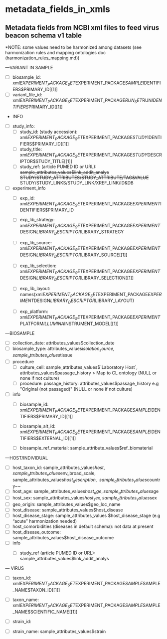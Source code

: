 # metadata_fields_in_xmls

## Metadata fields from NCBI xml files to feed virus beacon schema v1 table

*NOTE: some values need to be harmonized among datasets (see harmonization rules and mapping ontologies doc (harmonization_rules_mapping.md))


—VARIANT IN SAMPLE
- [ ] biosample_id:   xml$EXPERIMENT_PACKAGE_SET$EXPERIMENT_PACKAGE$SAMPLE$IDENTIFIERS$PRIMARY_ID[[1]]
- [ ] variant_file_id:   xml$EXPERIMENT_PACKAGE_SET$EXPERIMENT_PACKAGE$RUN_SET$RUN$IDENTIFIERS$PRIMARY_ID[[1]]
- INFO
- [ ] study_info: 
	* [ ] study_id: (study accession): xml$EXPERIMENT_PACKAGE_SET$EXPERIMENT_PACKAGE$STUDY$IDENTIFIERS$PRIMARY_ID[[1]]
	* [ ] study_title: xml$EXPERIMENT_PACKAGE_SET$EXPERIMENT_PACKAGE$STUDY$DESCRIPTOR$STUDY_TITLE[[1]]
	* [ ] study_ref: (article PUMED ID or URL): ~~sample_attributes_values$link_addit_analys~~ ~~STUDY/STUDY_ATTRIBUTES/STUDY_ATTRIBUTE/TAG&VALUE~~ STUDY/STUDY_LINKS/STUDY_LINK/XREF_LINK/ID&DB
- [ ] experiment_info
	- [ ] exp_id: xml$EXPERIMENT_PACKAGE_SET$EXPERIMENT_PACKAGE$EXPERIMENT$IDENTIFIERS$PRIMARY_ID
	- [ ] exp_lib_strategy: xml$EXPERIMENT_PACKAGE_SET$EXPERIMENT_PACKAGE$EXPERIMENT$DESIGN$LIBRARY_DESCRIPTOR$LIBRARY_STRATEGY
	- [ ] exp_lib_source: xml$EXPERIMENT_PACKAGE_SET$EXPERIMENT_PACKAGE$EXPERIMENT$DESIGN$LIBRARY_DESCRIPTOR$LIBRARY_SOURCE[[1]]
	- [ ] exp_lib_selection:  xml$EXPERIMENT_PACKAGE_SET$EXPERIMENT_PACKAGE$EXPERIMENT$DESIGN$LIBRARY_DESCRIPTOR$LIBRARY_SELECTION[[1]]
	- [ ] exp_lib_layout: names(xml$EXPERIMENT_PACKAGE_SET$EXPERIMENT_PACKAGE$EXPERIMENT$DESIGN$LIBRARY_DESCRIPTOR$LIBRARY_LAYOUT)
	- [ ] exp_platform: xml$EXPERIMENT_PACKAGE_SET$EXPERIMENT_PACKAGE$EXPERIMENT$PLATFORM$ILLUMINA$INSTRUMENT_MODEL[[1]]


—BIOSAMPLE 
- [ ] collection_date: attributes_values$collection_date 
- [ ] biosample_type: attributes_values$isolation_source, sample_attributes_values$tissue
- [ ] procedure
	- [ ] culture_cell: sample_attributes_values$`Laboratory Host`, attributes_values$passage_history > Map to CL ontology (NULL or none if not culture)
	- [ ] procedure: passage_history: attributes_values$passage_history e.g "Original (not passaged)" (NULL or none if not culture)
- [ ] info
	- [ ] biosample_id:  xml$EXPERIMENT_PACKAGE_SET$EXPERIMENT_PACKAGE$SAMPLE$IDENTIFIERS$PRIMARY_ID[[1]]
	- [ ] biosample_alt_id:  xml$EXPERIMENT_PACKAGE_SET$EXPERIMENT_PACKAGE$SAMPLE$IDENTIFIERS$EXTERNAL_ID[[1]]
	- [ ] biosample_ref_material: sample_attribute_values$ref_biomaterial


—HOST/INDIVIDUAL 
- [ ] host_taxon_id: sample_attributes_values$host, sample_attributes_values$env_broad_scale, sample_attributes_values$host_description, ~~sample_attributes_values$country~~
- [ ] host_age: sample_attributes_values$host_age, sample_attributes_values$age
- [ ] host_sex:  sample_attributes_values$host_sex, sample_attributes_values$sex
- [ ] geo_origin: sample_attributes_values$geo_loc_name 
- [ ] host_disease:  sample_attributes_values$host_disease
- [ ] host_disease_stage: sample_attributes_values $host_disease_stage (e.g “acute” harmonization needed) 
- [ ] host_comorbidities (diseases in default schema): not data at present 
- [ ] host_disease_outcome: sample_attributes_values$host_disease_outcome
- [ ] info 
	- [ ] study_ref (article PUMED ID or URL): sample_attributes_values$link_addit_analys



— VIRUS
- [ ] taxon_id:    xml$EXPERIMENT_PACKAGE_SET$EXPERIMENT_PACKAGE$SAMPLE$SAMPLE_NAME$TAXON_ID[[1]]
- [ ] taxon_name:   xml$EXPERIMENT_PACKAGE_SET$EXPERIMENT_PACKAGE$SAMPLE$SAMPLE_NAME$SCIENTIFIC_NAME[[1]]
- [ ] strain_id: 
- [ ] strain_name: sample_attributes_values$strain

